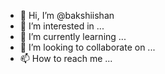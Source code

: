 - 👋 Hi, I’m @bakshiishan
- 👀 I’m interested in ...
- 🌱 I’m currently learning ...
- 💞️ I’m looking to collaborate on ...
- 📫 How to reach me ...

<!---
bakshiishan/bakshiishan is a ✨ special ✨ repository because its `README.md` (this file) appears on your GitHub profile.
You can click the Preview link to take a look at your changes.
--->

